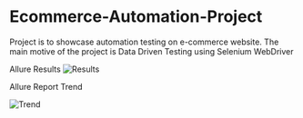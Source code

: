 # Ecommerce-Automation-Project

Project is to showcase automation testing on e-commerce website. The main motive of the project is Data Driven Testing using Selenium WebDriver 

Allure Results
![Results](https://user-images.githubusercontent.com/61520051/86828032-57522600-c0b0-11ea-9fd0-f20838b39c9e.PNG)


Allure Report Trend

![Trend](https://user-images.githubusercontent.com/61520051/86828128-70f36d80-c0b0-11ea-8bdf-0511e4593539.PNG)




